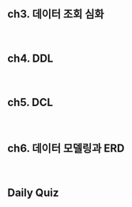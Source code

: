 ## ch3. 데이터 조회 심화

<br>

## ch4. DDL

<br>

## ch5. DCL

<br>

## ch6. 데이터 모델링과 ERD

<br>

## Daily Quiz
